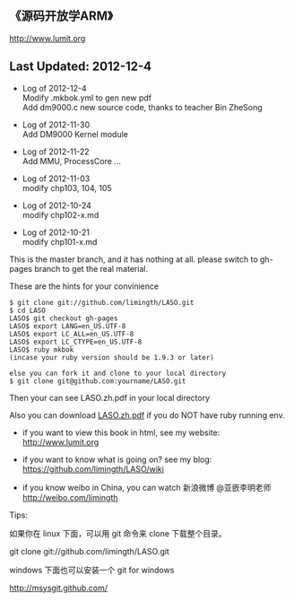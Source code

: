 ## 《源码开放学ARM》  	
<http://www.lumit.org>

## Last Updated: 2012-12-4

* Log of 2012-12-4  
	Modify .mkbok.yml to gen new pdf  
	Add dm9000.c new source code, thanks to teacher Bin ZheSong   

* Log of 2012-11-30  
	Add DM9000 Kernel module 

* Log of 2012-11-22  
	Add MMU, ProcessCore ...

* Log of 2012-11-03  
	modify chp103, 104, 105

* Log of 2012-10-24  
	modify chp102-x.md

* Log of 2012-10-21  
	modify chp101-x.md

This is the master branch, and it has nothing at all. 
please switch to gh-pages branch to get the real material.

These are the hints for your convinience

	$ git clone git://github.com/limingth/LASO.git
	$ cd LASO
	LASO$ git checkout gh-pages
	LASO$ export LANG=en_US.UTF-8
	LASO$ export LC_ALL=en_US.UTF-8
	LASO$ export LC_CTYPE=en_US.UTF-8
	LASO$ ruby mkbok 
	(incase your ruby version should be 1.9.3 or later)

	else you can fork it and clone to your local directory
	$ git clone git@github.com:yourname/LASO.git

Then your can see LASO.zh.pdf in your local directory 

Also you can download [LASO.zh.pdf](http://repo.or.cz/w/mkbok.git/blob_plain/HEAD:/limingth_LASO.zh.pdf) if you do NOT have ruby running env.

- if you want to view this book in html, see my website:  
http://www.lumit.org

- if you want to know what is going on?  see my blog:  
https://github.com/limingth/LASO/wiki

- if you know weibo in China, you can watch 新浪微博 @亚嵌李明老师  
http://weibo.com/limingth

Tips:

如果你在 linux 下面，可以用 git 命令来 clone 下载整个目录。

git clone git://github.com/limingth/LASO.git

windows 下面也可以安装一个 git for windows

http://msysgit.github.com/
